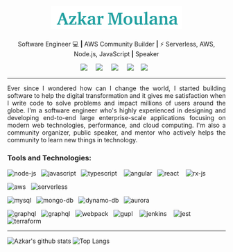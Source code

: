 <h1 align="center"><img src="https://github.com/azkarmoulana/azkarmoulana/blob/master/azkar-name.png" width="300px"></h1>

<p align='center'>
  Software Engineer 💻 <b>|</b> AWS Community Builder <b>|</b> ⚡ Serverless, AWS, Node.js, JavaScript <b>|</b> Speaker 
</p>

<p align='center'>
  <a href="https://twitter.com/Azkar_moulana"><img src="https://img.shields.io/badge/twitter-%231DA1F2.svg?&style=for-the-badge&logo=twitter&logoColor=white" /></a>&nbsp;&nbsp;&nbsp;&nbsp;
  <a href="https://www.linkedin.com/in/azkarmoulana/"><img src="https://img.shields.io/badge/linkedin-%230077B5.svg?&style=for-the-badge&logo=linkedin&logoColor=white" /></a>&nbsp;&nbsp;&nbsp;&nbsp;
  <a href="mailto:azkar.moulana@gmail.com"><img src="https://img.shields.io/badge/gmail-%23D14836.svg?&style=for-the-badge&logo=gmail&logoColor=white" /></a>&nbsp;&nbsp;&nbsp;&nbsp;
  <a href="https://azkarmoulana.medium.com/"><img src="https://img.shields.io/badge/medium-%2312100E.svg?&style=for-the-badge&logo=medium&logoColor=white" /></a>&nbsp;&nbsp;&nbsp;
  <a href="https://dev.to/azkar_moulana"><img src="https://img.shields.io/badge/DEV.TO-%230A0A0A.svg?&style=for-the-badge&logo=dev-dot-to&logoColor=white" /></a>&nbsp;&nbsp;&nbsp;
</p>

***

<p align="justify"> Ever since I wondered how can I change the world, I started building software to help the digital transformation and it gives me satisfaction when I write code to solve problems and impact millions of users around the globe. I'm a software engineer who's highly experienced in designing and developing end-to-end large enterprise-scale applications focusing on modern web technologies, performance, and cloud computing. I'm also a community organizer, public speaker, and mentor who actively helps the community to learn new things in technology. </p>

### Tools and Technologies:

<p align="left">
<img src="https://upload.wikimedia.org/wikipedia/commons/d/d9/Node.js_logo.svg" alt="node-js" width="40"/>&nbsp;&nbsp;
<img src="https://cdn.iconscout.com/icon/free/png-512/javascript-2752148-2284965.png" alt="javascript" height="40"/>&nbsp;&nbsp;
<img src="https://upload.wikimedia.org/wikipedia/commons/thumb/4/4c/Typescript_logo_2020.svg/600px-Typescript_logo_2020.svg.png" alt="typescript" height="40" width="40"/> &nbsp;&nbsp;
<img src="https://encrypted-tbn0.gstatic.com/images?q=tbn:ANd9GcSFtrvH4xqVbm-PtE67Q43OLp_Hepyf-u_sjw&usqp=CAU" alt="angular" width="40" />&nbsp;&nbsp;
<img src="https://encrypted-tbn0.gstatic.com/images?q=tbn:ANd9GcTOPJvR-kaQcRrzFQikt6g94ZSNoXHAW1vtrDuHuzHROHyf6RWRAiL-Y1BRWnVZShZEmT8&usqp=CAU" alt="react" width="42" /> &nbsp;&nbsp;
<img src="https://iconape.com/wp-content/png_logo_vector/rxjs.png" alt="rx-js" width="43" /> &nbsp;&nbsp;
</p>

<p align="left">
<img src="https://techvaish.com/images/icons/amazon.png" alt="aws" width="40"/>&nbsp;&nbsp;
<img src="https://jvzoggel.files.wordpress.com/2018/09/serverless_logo.png" alt="serverless" width="120"/>&nbsp;&nbsp;
</p>

<p align="left">
<img src="https://thepiguy.altervista.org/wp-content/uploads/2017/06/mysql-logo.jpg" alt="mysql" width="70"/>&nbsp;&nbsp;
<img src="https://encrypted-tbn0.gstatic.com/images?q=tbn:ANd9GcR9ph4ITAiqYEpH-wFI5diZywQT6tFwgGf19hfxWcySfXWXW6xSKf1BlIG77bOAkRxR7cU&usqp=CAU" alt="mongo-db" width="90"/>&nbsp;&nbsp;
<img src="https://encrypted-tbn0.gstatic.com/images?q=tbn:ANd9GcTwqF_1sFEcImS1afHPJoiHLT8alQ1WVYymGPWvjbaJJZFGQiALRmjVXyI28cARGCHFJg&usqp=CAU" alt="dynamo-db" width="100"/>&nbsp;&nbsp;
<img src="https://media7o.sedmiodjel.com/competencies/amazon-aurora/amazon-aurora-logo.svg" alt="aurora" width="90"/>&nbsp;&nbsp;
</p>

<p align="left">
<img src="https://appmasters.io/static/graphql-logo-d224cc270a335d905733408bee6abf4e.png" alt="graphql" width="30"/>&nbsp;&nbsp;
<img src="https://cdn.freebiesupply.com/logos/thumbs/2x/npm-logo.png" alt="graphql" width="40"/>&nbsp;&nbsp;
<img src="https://brandslogos.com/wp-content/uploads/images/large/webpack-icon-logo.png" alt="webpack" width="38"/>&nbsp;&nbsp;
<img src="https://cdn.freebiesupply.com/logos/large/2x/gulp-logo-png-transparent.png" alt="gupl" width="20"/>&nbsp;&nbsp;&nbsp;
<img src="https://upload.wikimedia.org/wikipedia/commons/thumb/e/e9/Jenkins_logo.svg/1200px-Jenkins_logo.svg.png" alt="jenkins" width="28"/>&nbsp;&nbsp;&nbsp;
<img src="https://miro.medium.com/max/544/0*t8cyI0LofyaQAYwk.png" alt="jest" width="30"/>&nbsp;&nbsp;
<img src="https://symbols-electrical.getvecta.com/stencil_97/45_terraform-icon.d8dd637866.jpg" alt="terraform" width="40"/>&nbsp;&nbsp;
</p>

***

![Azkar's github stats](https://github-readme-stats.vercel.app/api?username=azkarmoulana&count_private=true&show_icons=true&include_all_commits=true)
![Top Langs](https://github-readme-stats.vercel.app/api/top-langs/?username=azkarmoulana&layout=compact&langs_count=10)
